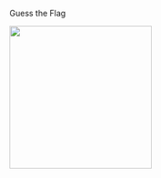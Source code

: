 Guess the Flag


<img src="https://github.com/MansurAtmaca/GuessTheFlag/assets/52621536/880ab152-e594-419b-a528-f3072a1bf33a" width="250">
